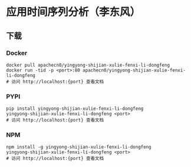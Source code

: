 # 应用时间序列分析（李东风）

## 下载

### Docker

```
docker pull apachecn0/yingyong-shijian-xulie-fenxi-li-dongfeng
docker run -tid -p <port>:80 apachecn0/yingyong-shijian-xulie-fenxi-li-dongfeng
# 访问 http://localhost:{port} 查看文档
```

### PYPI

```
pip install yingyong-shijian-xulie-fenxi-li-dongfeng
yingyong-shijian-xulie-fenxi-li-dongfeng <port>
# 访问 http://localhost:{port} 查看文档
```

### NPM

```
npm install -g yingyong-shijian-xulie-fenxi-li-dongfeng
yingyong-shijian-xulie-fenxi-li-dongfeng <port>
# 访问 http://localhost:{port} 查看文档
```